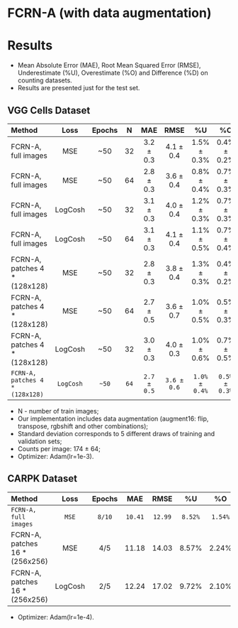 # FCRN-A (with data augmentation)

# Results
* Mean Absolute Error (MAE), Root Mean Squared Error (RMSE), Underestimate (%U), Overestimate (%O) and Difference (%D) on counting datasets.
* Results are presented just for the test set.

## VGG Cells Dataset
| Method                        | Loss    | Epochs | N     | MAE       | RMSE       | %U          | %O          | %D          |
| :---                          | :---:   | :---:  | :---: | :---:     | :---:      | :---:       | :---:       | :---:       |
| FCRN-A, full images           | MSE     | ~50    | 32    | 3.2 ± 0.3 | 4.1 ± 0.4  | 1.5% ± 0.3% | 0.4% ± 0.2% | 1.9% ± 0.1% |
| FCRN-A, full images           | MSE     | ~50    | 64    | 2.8 ± 0.3 | 3.6 ± 0.4  | 0.8% ± 0.4% | 0.7% ± 0.3% | 1.6% ± 0.2% |
| FCRN-A, full images           | LogCosh | ~50    | 32    | 3.1 ± 0.3 | 4.0 ± 0.4  | 1.2% ± 0.3% | 0.7% ± 0.3% | 1.8% ± 0.2% |
| FCRN-A, full images           | LogCosh | ~50    | 64    | 3.1 ± 0.3 | 4.1 ± 0.4  | 1.1% ± 0.5% | 0.7% ± 0.4% | 1.8% ± 0.2% |
| FCRN-A, patches 4 * (128x128) | MSE     | ~50    | 32    | 2.8 ± 0.3 | 3.8 ± 0.4  | 1.3% ± 0.3% | 0.4% ± 0.2% | 1.7% ± 0.2% |
| FCRN-A, patches 4 * (128x128) | MSE     | ~50    | 64    | 2.7 ± 0.5 | 3.6 ± 0.7  | 1.0% ± 0.5% | 0.5% ± 0.3% | 1.6% ± 0.3% |
| FCRN-A, patches 4 * (128x128) | LogCosh | ~50    | 32    | 3.0 ± 0.3 | 4.0 ± 0.3  | 1.0% ± 0.6% | 0.7% ± 0.5% | 1.8% ± 0.1% |
|`FCRN-A, patches 4 * (128x128)`|`LogCosh`|`~50`   |`64`   |`2.7 ± 0.5`|`3.6 ± 0.6` |`1.0% ± 0.4%`|`0.5% ± 0.3%`|`1.6% ± 0.3%`|

* N - number of train images;
* Our implementation includes data augmentation (augment16: flip, transpose, rgbshift and other combinations);
* Standard deviation corresponds to 5 different draws of training and validation sets;
* Counts per image: 174 ± 64;
* Optimizer: Adam(lr=1e-3).

## CARPK Dataset
| Method                        | Loss    | Epochs | MAE   | RMSE   | %U     | %O     |  %D    |
| :---                          | :---:   | :---:  | :---: | :---:  | :---:  | :---:  | :---:  | 
|`FCRN-A, full images`          |`MSE`    | `8/10` |`10.41`|`12.99` | `8.52%`| `1.54%`|`10.06%`|
| FCRN-A, patches 16 * (256x256)| MSE     |  4/5   | 11.18 | 14.03  |  8.57% |  2.24% | 10.81% |
| FCRN-A, patches 16 * (256x256)| LogCosh |  2/5   | 12.24 | 17.02  |  9.72% |  2.10% | 11.82% |

* Optimizer: Adam(lr=1e-4).
